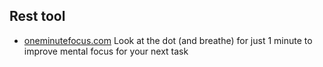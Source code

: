 ## Rest tool
- [oneminutefocus.com](https://oneminutefocus.com/) Look at the dot (and breathe) for just 1 minute to improve mental focus for your next task
